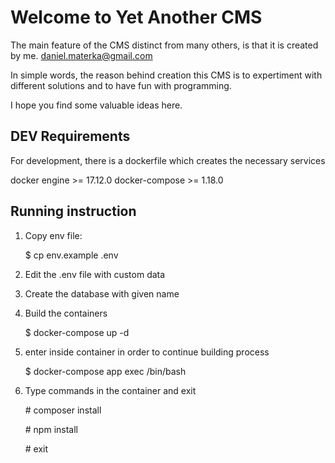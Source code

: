 <h1> Welcome to Yet Another CMS </h1>

The main feature of the CMS distinct from many others, is that it is created by me. <daniel.materka@gmail.com>

In simple words, the reason behind creation this CMS is to expertiment with different solutions and to have fun with programming.

I hope you find some valuable ideas here. 

<h2> DEV Requirements </h2>

For development, there is a dockerfile which creates the necessary services 

docker engine >= 17.12.0
docker-compose >= 1.18.0

<h2> Running instruction </h2>

1. Copy env file:

    $ cp env.example .env

2. Edit the .env file with custom data

3. Create the database with given name

4. Build the containers 

    \$ docker-compose up -d

5. enter inside container in order to continue building process

    \$ docker-compose app exec /bin/bash

6. Type commands in the container and exit

    \# composer install

    \# npm install 
    
    \# exit
    